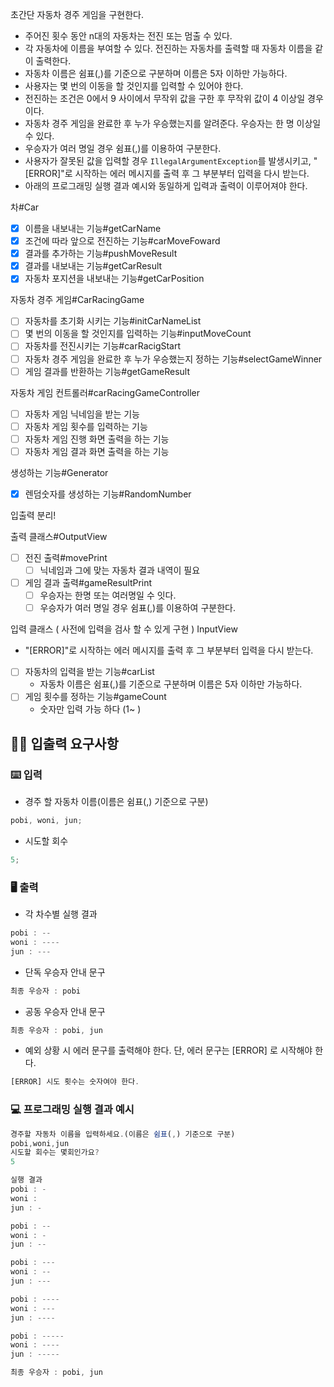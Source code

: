 초간단 자동차 경주 게임을 구현한다.

- 주어진 횟수 동안 n대의 자동차는 전진 또는 멈출 수 있다.
- 각 자동차에 이름을 부여할 수 있다. 전진하는 자동차를 출력할 때 자동차 이름을 같이 출력한다.
- 자동차 이름은 쉼표(,)를 기준으로 구분하며 이름은 5자 이하만 가능하다.
- 사용자는 몇 번의 이동을 할 것인지를 입력할 수 있어야 한다.
- 전진하는 조건은 0에서 9 사이에서 무작위 값을 구한 후 무작위 값이 4 이상일 경우이다.
- 자동차 경주 게임을 완료한 후 누가 우승했는지를 알려준다. 우승자는 한 명 이상일 수 있다.
- 우승자가 여러 명일 경우 쉼표(,)를 이용하여 구분한다.
- 사용자가 잘못된 값을 입력할 경우 `IllegalArgumentException`를 발생시키고, "[ERROR]"로 시작하는 에러 메시지를 출력 후 그 부분부터 입력을 다시 받는다.
- 아래의 프로그래밍 실행 결과 예시와 동일하게 입력과 출력이 이루어져야 한다.

차#Car

- [x] 이름을 내보내는 기능#getCarName
- [x] 조건에 따라 앞으로 전진하는 기능#carMoveFoward
- [x] 결과를 추가하는 기능#pushMoveResult
- [x] 결과를 내보내는 기능#getCarResult
- [x] 자동차 포지션을 내보내는 기능#getCarPosition

자동차 경주 게임#CarRacingGame

- [ ] 자동차를 초기화 시키는 기능#initCarNameList
- [ ] 몇 번의 이동을 할 것인지를 입력하는 기능#inputMoveCount
- [ ] 자동차를 전진시키는 기능#carRacigStart
- [ ] 자동차 경주 게임을 완료한 후 누가 우승했는지 정하는 기능#selectGameWinner
- [ ] 게임 결과를 반환하는 기능#getGameResult

자동차 게임 컨트롤러#carRacingGameController

- [ ] 자동차 게임 닉네임을 받는 기능
- [ ] 자동차 게임 횟수를 입력하는 기능
- [ ] 자동차 게임 진행 화면 출력을 하는 기능
- [ ] 자동차 게임 결과 화면 출력을 하는 기능

생성하는 기능#Generator

- [x] 렌덤숫자를 생성하는 기능#RandomNumber

입출력 분리!

출력 클래스#OutputView

- [ ] 전진 출력#movePrint
  - [ ] 닉네임과 그에 맞는 자동차 결과 내역이 필요
- [ ] 게임 결과 출력#gameResultPrint
  - [ ] 우승자는 한명 또는 여러명일 수 잇다.
  - [ ] 우승자가 여러 명일 경우 쉼표(,)를 이용하여 구분한다.

입력 클래스 ( 사전에 입력을 검사 할 수 있게 구현 ) InputView

- "[ERROR]"로 시작하는 에러 메시지를 출력 후 그 부분부터 입력을 다시 받는다.
- [ ] 자동차의 입력을 받는 기능#carList
  - 자동차 이름은 쉼표(,)를 기준으로 구분하며 이름은 5자 이하만 가능하다.
- [ ] 게임 횟수를 정하는 기능#gameCount
  - 숫자만 입력 가능 하다 (1~ )

## ✍🏻 입출력 요구사항

### ⌨️ 입력

- 경주 할 자동차 이름(이름은 쉼표(,) 기준으로 구분)

```jsx
pobi, woni, jun;
```

- 시도할 회수

```jsx
5;
```

### 🖥 출력

- 각 차수별 실행 결과

```jsx
pobi : --
woni : ----
jun : ---
```

- 단독 우승자 안내 문구

```jsx
최종 우승자 : pobi
```

- 공동 우승자 안내 문구

```jsx
최종 우승자 : pobi, jun
```

- 예외 상황 시 에러 문구를 출력해야 한다. 단, 에러 문구는 [ERROR] 로 시작해야 한다.

```jsx
[ERROR] 시도 횟수는 숫자여야 한다.
```

### 💻 프로그래밍 실행 결과 예시

```jsx
경주할 자동차 이름을 입력하세요.(이름은 쉼표(,) 기준으로 구분)
pobi,woni,jun
시도할 회수는 몇회인가요?
5

실행 결과
pobi : -
woni :
jun : -

pobi : --
woni : -
jun : --

pobi : ---
woni : --
jun : ---

pobi : ----
woni : ---
jun : ----

pobi : -----
woni : ----
jun : -----

최종 우승자 : pobi, jun
```
